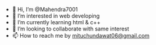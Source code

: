 - 👋 Hi, I’m @Mahendra7001
- 👀 I’m interested in web developing
- 🌱 I’m currently learning html & c++
- 💞️ I’m looking to collaborate with same interest
- 📫 How to reach me by mituchundawat06@gmail.com

<!---
Mahendra7001/Mahendra7001 is a ✨ special ✨ repository because its `README.md` (this file) appears on your GitHub profile.
You can click the Preview link to take a look at your changes.
--->
